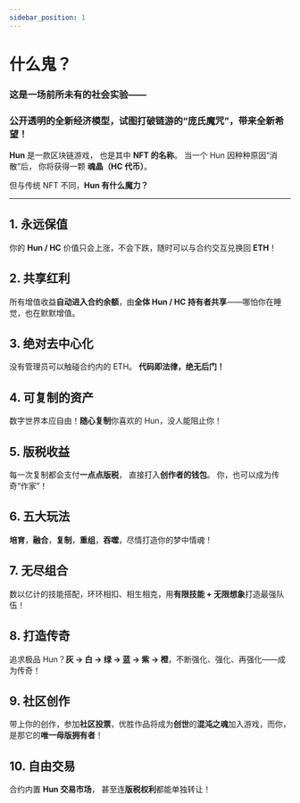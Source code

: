 ```yaml
---
sidebar_position: 1
---
```


# 什么鬼？

### 这是一场**前所未有的社会实验**——
### 公开透明的**全新经济模型**，试图打破链游的“庞氏魔咒”，带来全新希望！

**Hun** 是一款区块链游戏，
也是其中 **NFT 的名称**。
当一个 Hun 因种种原因“消散”后，
你将获得一颗 **魂晶（HC 代币）**。

但与传统 NFT 不同，**Hun 有什么魔力？**

---

## 1. 永远保值
你的 **Hun / HC** 价值只会上涨，不会下跌，随时可以与合约交互兑换回 **ETH**！

## 2. 共享红利
所有增值收益**自动进入合约余额**，由**全体 Hun / HC 持有者共享**——哪怕你在睡觉，也在默默增值。

## 3. 绝对去中心化
没有管理员可以触碰合约内的 ETH。
**代码即法律，绝无后门！**

## 4. 可复制的资产
数字世界本应自由！**随心复制**你喜欢的 Hun，没人能阻止你！

## 5. 版税收益
每一次复制都会支付**一点点版税**，
直接打入**创作者的钱包**。
你，也可以成为传奇“作家”！

## 6. 五大玩法
**培育**，**融合**，**复制**，**重组**，**吞噬**，尽情打造你的梦中情魂！

## 7. 无尽组合
数以亿计的技能搭配，环环相扣、相生相克，用**有限技能 + 无限想象**打造最强队伍！

## 8. 打造传奇
追求极品 Hun？**灰 → 白 → 绿 → 蓝 → 紫 → 橙**，不断强化、强化、再强化——成为传奇！

## 9. 社区创作
带上你的创作，参加**社区投票**，优胜作品将成为**创世**的**混沌之魂**加入游戏，而你，是那它的**唯一母版拥有者**！

## 10. 自由交易
合约内置 **Hun 交易市场**，
甚至连**版税权利**都能单独转让！
